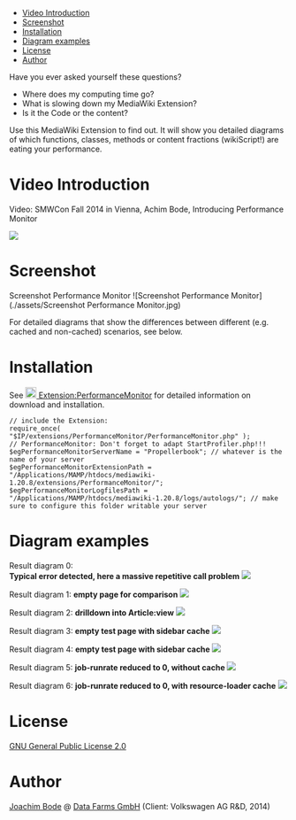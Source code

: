 * [Video Introduction](#video-introduction)
* [Screenshot](#screenshot)
* [Installation](iInstallation)
* [Diagram examples](#diagram-examples)
* [License](#license)
* [Author](#author)

Have you ever asked yourself these questions?

* Where does my computing time go?
* What is slowing down my MediaWiki Extension?
* Is it the Code or the content?

Use this MediaWiki Extension to find out. It will show you detailed diagrams of which functions, classes, methods or content fractions (wikiScript!) are eating your performance.

# Video Introduction

Video: SMWCon Fall 2014 in Vienna, Achim Bode, Introducing Performance Monitor

<a href="https://www.youtube.com/watch?v=EmHoskE4hBo"><img src="https://i.ytimg.com/vi/oKaFBPJ6RDg/hqdefault.jpg?sqp=-oaymwEWCKgBEF5IWvKriqkDCQgBFQAAiEIYAQ==&rs=AOn4CLD5n8bPe8TMh-smQRt42uvdV-vzTw"></img></a>

# Screenshot

Screenshot Performance Monitor
![Screenshot Performance Monitor](./assets/Screenshot Performance Monitor.jpg)

For detailed diagrams that show the differences between different (e.g. cached and non-cached) scenarios, see below.

# Installation

See <a href="https://www.mediawiki.org/wiki/Extension:PerformanceMonitor"><img width="20" height="20" src="https://www.mediawiki.org/static/images/project-logos/mediawikiwiki.png"> Extension:PerformanceMonitor</a> for detailed information on download and installation.

```
// include the Extension:
require_once( "$IP/extensions/PerformanceMonitor/PerformanceMonitor.php" );
// PerformanceMonitor: Don't forget to adapt StartProfiler.php!!!
$egPerformanceMonitorServerName = "Propellerbook"; // whatever is the name of your server
$egPerformanceMonitorExtensionPath = "/Applications/MAMP/htdocs/mediawiki-1.20.8/extensions/PerformanceMonitor/";
$egPerformanceMonitorLogfilesPath = "/Applications/MAMP/htdocs/mediawiki-1.20.8/logs/autologs/"; // make sure to configure this folder writable your server
```

# Diagram examples

Result diagram 0:<br>**Typical error detected, here a massive repetitive call problem**
<img src="assets/result_diagram_0_repetitive-call-problem.png"></img>

Result diagram 1: **empty page for comparison**
<img src="./assets/result_diagram_1_empty-page.png"></img>

Result diagram 2: **drilldown into Article:view**
<img src="assets/result_diagram_2_drilldown_into_Article_view.png"></img>

Result diagram 3: **empty test page with sidebar cache**
<img src="./assets/result_diagram_3_empty_test_page_with_sidebar_cache.png"></img>


Result diagram 4: **empty test page with sidebar cache**
<img src="./assets/result_diagram_4_empty_test_page_with_sidebar_cache_drilldown_Article_view.png"></img>

Result diagram 5: **job-runrate reduced to 0, without cache**
<img src="./assets/result_diagram_5_job-runrate-to0_without_cache.png"></img>

Result diagram 6: **job-runrate reduced to 0, with resource-loader cache**
<img src="./assets/result_diagram_6_job-runrate-to0_with-resource-loader-cache.png"></img>

# License

<a href="https://www.gnu.org/licenses/gpl-2.0.html">GNU General Public License 2.0</a>

# Author

<a href="https://www.gnu.org/licenses/gpl-2.0.html">Joachim Bode</a> @ <a href="https://www.data-farms.com/">Data Farms GmbH</a> (Client: Volkswagen AG R&D, 2014)
